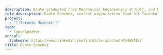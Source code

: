```yaml
---
description: Dante graduated from Mechanical Engineering at UofT, and has spent the last decade developing instruments used for geophysics, environmental, and life sciences research.
role_description: Dante Sanchez, central organization lead for Toronto Mesh
project:
  - "[[Toronto Meshnet]]"
tags:
  - type/speaker
social:
  linkedin: https://www.linkedin.com/in/dante-sanchez-65465717/
title: Dante Sanchez
---
```

